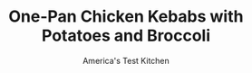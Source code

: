 ---
layout: ../../layouts/MarkdownPostLayout.astro
title: One-Pan Chicken Kebabs with Potatoes and Broccoli
author: America's Test Kitchen
pubDate: 2023-03-15
description: "We used the oven (and broiler) to make a spiced chicken and vegetable dinner that tastes like it just came off the grill."
image_url: https://res.cloudinary.com/hksqkdlah/image/upload/ar_1:1,c_fill,dpr_2.0,f_auto,fl_lossy.progressive.strip_profile,g_faces:auto,q_auto:low,w_344/SFS_OnePanChickenSkewersPotatoesBroccoli_40_yjd9um
tags: ["Main Courses","Chicken","Vegetables"]
calories: 2482
protein: 57
carbohydrates: 37
fats: 
fiber: 3
ingredients: ["1/2 cup plain, Greek yogurt","2 tablespoons, red curry paste","1 tablespoon, vegetable oil","1 teaspoon, table salt","1/2 teaspoon, pepper","4 (6- to 8-ounce), boneless, skinless chicken breasts, trimmed and cut into 2-inch chunks","1/2 cup plain, Greek yogurt","1/4 cup, chopped fresh cilantro","1 tablespoon, lime juice","1 tablespoon, water","1 teaspoon, red curry paste","1/4 teaspoon, table salt","1/8 teaspoon, pepper","1 1/2 pounds, small red potatoes, unpeeled, halved","1/4 cup, vegetable oil, divided","3/4 teaspoon, table salt, divided","1/2 teaspoon, pepper, divided","1 pound, broccoli florets, cut into 2-inch pieces"]
serves: 4
time: "1½ hours"
instructions: ["FOR THE CHICKEN: Adjust oven rack to middle position and heat oven to 475 degrees. Whisk yogurt, curry paste, oil, salt, and pepper together in medium bowl. Add chicken and stir to combine. Let marinate for at least 30 minutes or up to 1 hour. Thread chicken onto four 12-inch metal skewers; set aside.","FOR THE SAUCE: Whisk all ingredients together in bowl.","FOR THE VEGETABLES: Line rimmed baking sheet with aluminum foil. Toss potatoes, 2 tablespoons oil, ½ teaspoon salt, and ¼ teaspoon pepper together on prepared sheet. Arrange potatoes, cut side down, around outside of sheet. Bake until bottoms begin to brown, about 15 minutes.","Remove sheet from oven and heat broiler. Toss broccoli, remaining 2 tablespoons oil, remaining ¼ teaspoon salt, and remaining ¼ teaspoon pepper together in medium bowl. Place broccoli in center of sheet. Place kebabs around perimeter of sheet on top of potatoes. Return sheet to oven and broil until chicken is lightly charred on top, about 8 minutes. Flip kebabs and continue to broil until lightly charred on second side and chicken registers 160 degrees, 6 to 8 minutes longer. Serve kebabs with vegetables and sauce."]
nutrition: ["1865 mg Potassium","613 mg Phosphorus","143 mg Calcium","3 mg Iron","128 mg Magnesium","1372 mg Sodium","2 mg Zinc","27 g Fat","21 mg Niacin (B3)","14 g Monounsaturated","4 g Polyunsaturated","123 mg Vitamin C","155 mg Cholesterol","4 g Saturated","3 g Fiber","133 µg Folate (food)","4 g Sugars","10 µg Vitamin K","401 g Water","37 g Carbs","133 µg Folate equivalent (total)","57 g Protein","5 mg Vitamin E","2 mg Vitamin B6","195 µg Vitamin A","620 kcal Energy","2482 calories"]
notes: "Use small red potatoes measuring 1 to 2 inches in diameter (about the size of a golf ball). We developed this recipe using Thai Kitchen Red Curry Paste; a 4-ounce jar is plenty here. You will need four 12-inch metal skewers here."
---